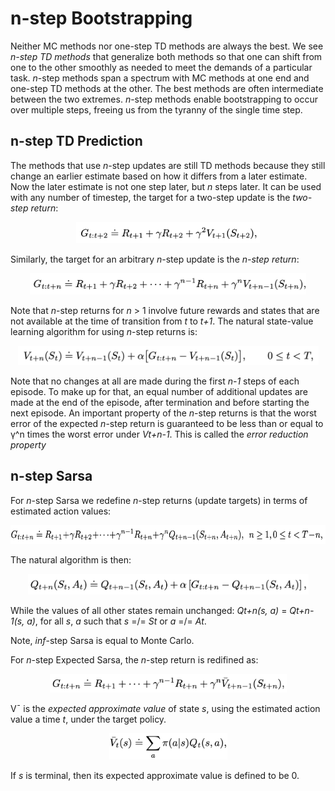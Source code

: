 # n-step Bootstrapping

Neither MC methods nor one-step TD methods are always the best. We see *n-step
TD methods* that generalize both methods so that one can shift from one to the 
other smoothly as needed to meet the demands of a particular task. *n*-step 
methods span a spectrum with MC methods at one end and one-step TD methods at 
the other. The best methods are often intermediate between the two extremes.
*n*-step methods enable bootstrapping to occur over multiple steps, freeing us
from the tyranny of the single time step.

## n-step TD Prediction

The methods that use *n*-step updates are still TD methods because they still 
change an earlier estimate based on how it differs from a later estimate. Now 
the later estimate is not one step later, but *n* steps later. It can be used
with any number of timestep, the target for a two-step update is the *two-step
return*:

<p align="center">
<img
src="https://github.com/vdouet/Reinforcement-Learning/blob/master/Reinforcement%20Learning%20Specialization%20-%20Alberta%20University%20/Images/2stepreturn.png"
alt="Update rule" title="Update rule" width="294" height="34" />
</p>

Similarly, the target for an arbitrary *n*-step update is the *n-step return*:

<p align="center">
<img
src="https://github.com/vdouet/Reinforcement-Learning/blob/master/Reinforcement%20Learning%20Specialization%20-%20Alberta%20University%20/Images/nstepreturn.png"
alt="Update rule" title="Update rule" width="442" height="34" />
</p>

Note that *n*-step returns for *n* > 1 involve future rewards and states that 
are not available at the time of transition from *t* to *t+1*. The natural 
state-value learning algorithm for using *n*-step returns is:

<p align="center">
<img
src="https://github.com/vdouet/Reinforcement-Learning/blob/master/Reinforcement%20Learning%20Specialization%20-%20Alberta%20University%20/Images/vnstep.png"
alt="Update rule" title="Update rule" width="481" height="31" />
</p>

Note that no changes at all are made during the first *n-1* steps of each 
episode. To make up for that, an equal number of additional updates are made at
the end of the episode, after termination and before starting the next episode.
An important property of the *n*-step returns is that the worst error of the 
expected *n*-step return is guaranteed to be less than or equal to γ^n times 
the worst error under *Vt+n-1*. This is called the *error reduction property*

## n-step Sarsa

For *n*-step Sarsa we redefine *n*-step returns (update targets) in terms of 
estimated action values:

<p align="center">
<img
src="https://github.com/vdouet/Reinforcement-Learning/blob/master/Reinforcement%20Learning%20Specialization%20-%20Alberta%20University%20/Images/nsarsaupdate.png"
alt="Update rule" title="Update rule" width="623" height="30" />
</p>

The natural algorithm is then:

<p align="center">
<img
src="https://github.com/vdouet/Reinforcement-Learning/blob/master/Reinforcement%20Learning%20Specialization%20-%20Alberta%20University%20/Images/nstepsarsaq.png"
alt="Update rule" title="Update rule" width="449" height="33" />
</p>

While the values of all other states remain unchanged: *Qt+n(s, a)* = 
*Qt+n-1(s, a)*, for all *s*, *a* such that *s* =/= *St* or *a* =/= *At*.

Note, *inf*-step Sarsa is equal to Monte Carlo.

For *n*-step Expected Sarsa, the *n*-step return is redifined as:

<p align="center">
<img
src="https://github.com/vdouet/Reinforcement-Learning/blob/master/Reinforcement%20Learning%20Specialization%20-%20Alberta%20University%20/Images/nstepexpectedsarsaq.png"
alt="Update rule" title="Update rule" width="379" height="30" />
</p>

V¯ is the *expected approximate value* of state *s*, using the estimated 
action value a time *t*, under the target policy.

<p align="center">
<img
src="https://github.com/vdouet/Reinforcement-Learning/blob/master/Reinforcement%20Learning%20Specialization%20-%20Alberta%20University%20/Images/vnexpectedsarsa.png"
alt="Update rule" title="Update rule" width="189" height="42" />
</p>

If *s* is terminal, then its expected approximate value is defined to be 0.